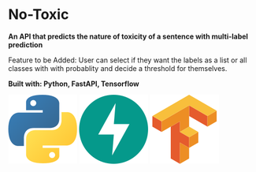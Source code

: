 # No-Toxic
**An API that predicts the nature of toxicity of a sentence with multi-label prediction**

Feature to be Added:
User can select if they want the labels as a list or all classes with with probablity and decide a threshold for themselves.

**Built with: Python, FastAPI, Tensorflow**

[![N|Solid](./images/svgs/python.svg)](https://www.python.org/)
[![N|Solid](./images/svgs/fastapi.svg)](https://fastapi.tiangolo.com/)
[![N|Solid](./images/svgs/tensorflow.svg)](https://www.tensorflow.org/)
